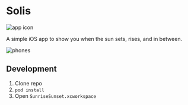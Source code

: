 # Solis

![app icon](http://i.imgur.com/wezWMEi.png)

A simple iOS app to show you when the sun sets, rises, and in between.

![phones](http://i.imgur.com/6K73luJ.png)

## Development

1. Clone repo
2. `pod install`
3. Open `SunriseSunset.xcworkspace`
